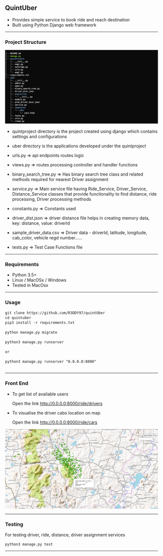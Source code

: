 ## QuintUber

* Provides simple service to book ride and reach destination
* Built using Python Django web framework

---

### Project Structure

![Project Structure](https://github.com/R3DDY97/quintUber/blob/main/pics/file_tree.png)

- quintproject directory is the project created using django which contains settings and configurations
- uber directory is the applications developed under the quintproject
- urls.py => api endpoints routes logic
- views.py => routes processing controller and handler functions
- binary_search_tree.py => Has binary search tree class and related methods required for nearest Driver assignment
- *service.py* => Main service file having Ride_Service, Driver_Service, Distance_Service classes that provide functionality to find distance, ride processing, Driver processing methods

- constants.py => Constants used
- driver_dist.json => driver distance file helps in creating memory data, key: distance, value: driverId
- sample_driver_data.csv =>  Driver data - driverId, latitude, longitude, cab_color, vehicle regd number......
- tests.py => Test Case Functions file

---

### Requirements
- Python 3.5+
- Linux / MacOSx / Windows
- Tested in MacOsx

----

### Usage

```
git clone https://github.com/R3DDY97/quintUber
cd quintuber
pip3 install -r requirements.txt

python manage.py migrate

python3 manage.py runserver

or

python3 manage.py runserver "0.0.0.0:8000"


```

---

### Front End

- To get list of available users

    Open the link http://0.0.0.0:8000/ride/drivers

- To visualise the driver cabs location on map

    Open the link http://0.0.0.0:8000/ride/cars

![Available Cars/Drivers Map Visualisation](https://github.com/R3DDY97/quintUber/blob/main/pics/map.png)

---

### Testing
For testing driver, ride, distance, driver assignment services

```
python3 manage.py test

```

---
